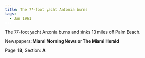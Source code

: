 ```yaml
---  
title: The 77-foot yacht Antonia burns  
tags:  
  - Jun 1961  
---  
```

  
The 77-foot yacht Antonia burns and sinks 13 miles off Palm Beach.  
  
Newspapers: **Miami Morning News or The Miami Herald**  
  
Page: **18**, Section: **A** 

